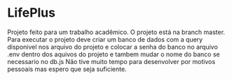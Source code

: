 # LifePlus
Projeto feito para um trabalho acadêmico.
O projeto está na branch master.
Para executar o projeto deve criar um banco de dados com a query disponivel nos arquivo do projeto e colocar a senha do banco no arquivo .env dentro dos aquivos do projeto e tambem mudar o nome do banco se necessario no db.js
Não tive muito tempo para desenvolver por motivos pessoais mas espero que seja suficiente.
